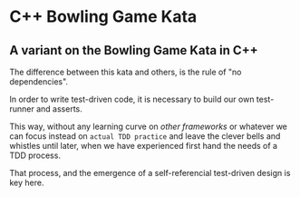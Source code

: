 # C++ Bowling Game Kata

## A variant on the Bowling Game Kata in C++

The difference between this kata and others, is the
rule of "no dependencies".

In order to write test-driven code, it is necessary to 
build our own test-runner and asserts.

This way, without any learning curve on *other frameworks* or whatever
we can focus instead on `actual TDD practice` and leave the
clever bells and whistles until later, when we have
experienced first hand the needs of a TDD process.

That process, and the emergence of a self-referencial test-driven
design is key here.
